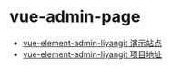 # vue-admin-page
* [vue-element-admin-liyangit 演示站点](https://liyang-it.github.io/vue-admin-page)
* [vue-element-admin-liyangit 项目地址](https://github.com/liyang-it/vue-element-admin-liyangit)
